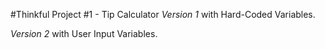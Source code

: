 #Thinkful Project #1 - Tip Calculator
*Version 1* with Hard-Coded Variables.

*Version 2* with User Input Variables.
